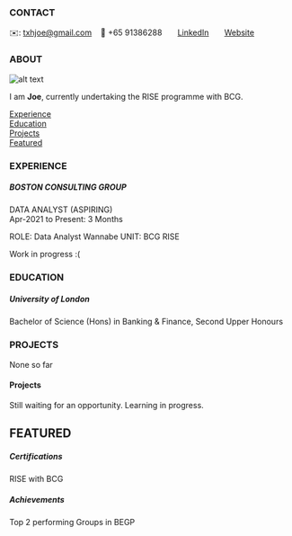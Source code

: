 <!-- CONTACT Section Starts -->
### CONTACT

<!-- Add your details -->
✉️: txhjoe@gmail.com 
&nbsp;&nbsp; 📲 +65 91386288
&nbsp;&nbsp;&nbsp;&nbsp;&nbsp; [LinkedIn](https://www.linkedin.com/in/joe-tan-772269117/) 
&nbsp;&nbsp;&nbsp;&nbsp;&nbsp; [Website](https://www.linkedin.com/in/joe-tan-772269117/)
<!-- CONTACT Section Ends -->

<!-- ABOUT Section Starts -->
### ABOUT
<!-- Add link to your picture -->

![alt text](https://raw.githubusercontent.com/krvishwesh54/Kumar-Vishwesh/main/images/profile.jpg)

<!-- Add your details -->

I am __Joe__, currently undertaking the RISE programme with BCG.


<!-- Add link to the sections -->
[Experience](#experience) <br>
[Education](#education) <br>
[Projects](#projects) <br>
[Featured](#featured) <br> 

<!-- ABOUT Section Ends -->

<!-- EXPERIENCE Section Starts -->
### EXPERIENCE
<!-- Add your details -->
##### BOSTON CONSULTING GROUP
DATA ANALYST (ASPIRING)<br>
Apr-2021 to Present: 3 Months

ROLE: Data Analyst Wannabe
UNIT: BCG RISE

Work in progress :(

<!-- EXPERIENCE Section Ends -->

<!-- EDUCATION Section Starts -->
### EDUCATION
<!-- Add your details -->
##### University of London
Bachelor of Science (Hons) in Banking & Finance, Second Upper Honours

<!-- EDUCATION Section Ends -->

<!-- PROJECTS Section Starts -->
### PROJECTS
<!-- Add your details -->

None so far

<!-- Add your details -->

#### Projects

Still waiting for an opportunity. Learning in progress.

<!-- PROJECTS Section Ends -->

<!-- FEATURED Section Starts -->
## FEATURED
<!-- Add your details -->
##### Certifications
RISE with BCG

##### Achievements
Top 2 performing Groups in BEGP
<!-- FEATURED Section Ends -->

